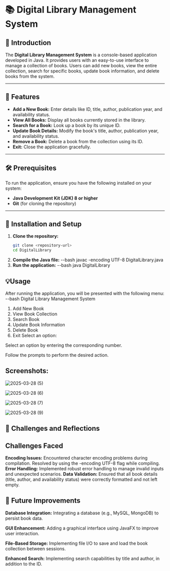 # 📚 Digital Library Management System

## 📝 Introduction
The **Digital Library Management System** is a console-based application developed in Java. It provides users with an easy-to-use interface to manage a collection of books. Users can add new books, view the entire collection, search for specific books, update book information, and delete books from the system.

---

## 🌟 Features
- **Add a New Book:** Enter details like ID, title, author, publication year, and availability status.
- **View All Books:** Display all books currently stored in the library.
- **Search for a Book:** Look up a book by its unique ID.
- **Update Book Details:** Modify the book's title, author, publication year, and availability status.
- **Remove a Book:** Delete a book from the collection using its ID.
- **Exit:** Close the application gracefully.

---

## 🛠️ Prerequisites
To run the application, ensure you have the following installed on your system:
- **Java Development Kit (JDK) 8 or higher**
- **Git** (for cloning the repository)

---

## 🚀 Installation and Setup

1. **Clone the repository:**
   ```bash
   git clone <repository-url>
   cd DigitalLibrary
2. **Compile the Java file:**
   --bash
   javac -encoding UTF-8 DigitalLibrary.java
3. **Run the application:**
   --bash
   java DigitalLibrary

## 💡Usage
After running the application, you will be presented with the following menu:
--bash 
Digital Library Management System
1. Add New Book
2. View Book Collection
3. Search Book
4. Update Book Information
5. Delete Book
6. Exit
Select an option:

Select an option by entering the corresponding number.

Follow the prompts to perform the desired action.

## Screenshots:
![2025-03-28 (5)](https://github.com/user-attachments/assets/c5296187-458f-4cf3-a24f-4e2d06fa9800)

![2025-03-28 (6)](https://github.com/user-attachments/assets/9e73840b-4955-4da4-87f4-cef5b523798d)

![2025-03-28 (7)](https://github.com/user-attachments/assets/614d5030-7e82-47d5-b251-392aa1be7c19)

![2025-03-28 (9)](https://github.com/user-attachments/assets/45a6a7dc-1b37-4234-bffd-31df9e50b82d)

## 🚧 Challenges and Reflections
## Challenges Faced
**Encoding Issues:**
         Encountered character encoding problems during compilation.
         Resolved by using the -encoding UTF-8 flag while compiling.
**Error Handling:**
        Implemented robust error handling to manage invalid inputs and unexpected 
        scenarios.
**Data Validation:**
        Ensured that all book details (title, author, and availability status) were correctly formatted and not left empty.


## 🌱 Future Improvements
**Database Integration:**
Integrating a database (e.g., MySQL, MongoDB) to persist book data.

**GUI Enhancement:**
Adding a graphical interface using JavaFX to improve user interaction.

**File-Based Storage:**
Implementing file I/O to save and load the book collection between sessions.

**Enhanced Search:**
Implementing search capabilities by title and author, in addition to the ID.













